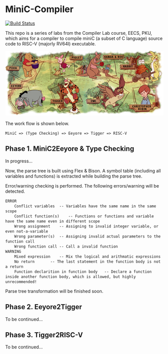 # MiniC-Compiler


[![Build Status](https://travis-ci.org/LC-John/MiniC-Compiler.svg?branch=master)](https://travis-ci.org/LC-John/MiniC-Compiler)

This repo is a series of labs from the Compiler Lab course, EECS, PKU, which aims for a compiler to compile miniC (a subset of C language) source code to RISC-V (majorly RV64I) executable.

![pooh](images/pooh.jpg)

The work flow is shown below.

```
MiniC => (Type Checking) => Eeyore => Tigger => RISC-V
```

## Phase 1. MiniC2Eeyore & Type Checking

In progress...

Now, the parse tree is built using Flex & Bison. A symbol table (including all variables and functions) is extracted while building the parse tree.

Error/warning checking is performed. The following errors/warning will be detected.

```
ERROR
	Conflict variables	-- Variables have the same name in the same scope
	Conflict function(s)	-- Functions or functions and variable have the same name even in different scope
	Wrong assignment	-- Assigning to invalid integer variable, or even not-a-variable
	Wrong parameter(s)	-- Assigning invalid actual parameters to the function call
	Wrong function call	-- Call a invalid function
WARNING	
	Mixed expression	-- Mix the logical and arithmatic expressions
	No return		-- The last statement in the function body is not a return
	Function declarition in function body	-- Declare a function inside another function body, which is allowed, but highly unrecommended!
```

Parse tree transformation will be finished soon.

## Phase 2. Eeyore2Tigger

To be continued...

## Phase 3. Tigger2RISC-V

To be continued...
